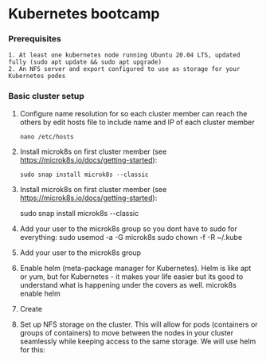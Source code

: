 # Kubernetes bootcamp

### Prerequisites

    1. At least one kubernetes node running Ubuntu 20.04 LTS, updated fully (sudo apt update && sudo apt upgrade)
    2. An NFS server and export configured to use as storage for your Kubernetes podes

### Basic cluster setup

1. Configure name resolution for so each cluster member can reach the others by edit hosts file to include name and IP of each cluster member
    
    ```nano /etc/hosts```

2. Install microk8s on first cluster member (see https://microk8s.io/docs/getting-started):

    ```sudo snap install microk8s --classic```


3) Install microk8s on first cluster member (see https://microk8s.io/docs/getting-started):

   sudo snap install microk8s --classic

4) Add your user to the microk8s group so you dont have to sudo for everything:
   sudo usemod -a -G microk8s <YOUR USER NAME>
   sudo chown -f -R <YOUR USER NAME> ~/.kube
  
4) Add your user to the microk8s group

4) Enable helm (meta-package manager for Kubernetes).  Helm is like apt or yum, but for Kubernetes - it makes your life easier but its good to understand what is happening under the covers as well.
   microk8s enable helm

5) Create

5) Set up NFS storage on the cluster.  This will allow for pods (containers or groups of containers) to move between the nodes in your cluster seamlessly while keeping access to the same storage.  We will use helm for this:
   